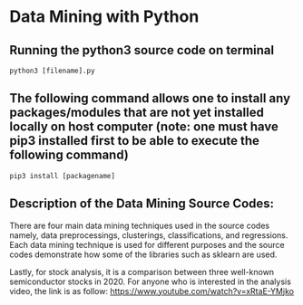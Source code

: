 # Data Mining with Python

## Running the python3 source code on terminal
```
python3 [filename].py

```

## The following command allows one to install any packages/modules that are not yet installed locally on host computer (note: one must have pip3 installed first to be able to execute the following command)
```
pip3 install [packagename]

```

## Description of the Data Mining Source Codes:

There are four main data mining techniques used in the source codes namely, data preprocessings, clusterings, classifications, and regressions. Each data mining technique is used for different purposes and the source codes demonstrate how some of the libraries such as sklearn are used.

Lastly, for stock analysis, it is a comparison between three well-known semiconductor stocks in 2020. For anyone who is interested in the analysis video, the link is as follow:
https://www.youtube.com/watch?v=xRtaE-YMjko

